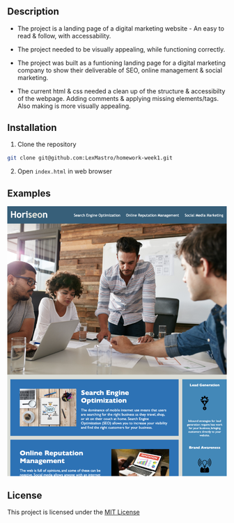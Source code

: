 # <HOMEWORK-WEEK1>

## Description
* The project is a landing page of a digital marketing website - An easy to read & follow, with accessability.

* The project needed to be visually appealing, while functioning correctly.

* The project was built as a funtioning landing page for a digital marketing company to show their deliverable of SEO, online management & social marketing.

* The current html & css needed a clean up of the structure & accessibilty of the webpage. Adding comments & applying missing elements/tags. Also making is more visually appealing.


## Installation
1. Clone the repository 
```bash
git clone git@github.com:LexMastro/homework-week1.git
```
2. Open `index.html` in web browser 
 

## Examples
![Image of website](assets/images/HoriseonSite.png)

## License 
This project is licensed under the [MIT License](LICENSE)

